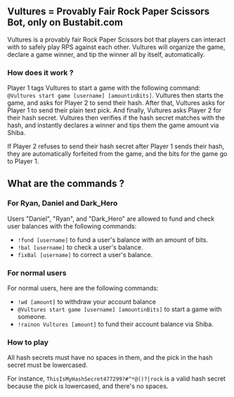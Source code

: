 ## Vultures = Provably Fair Rock Paper Scissors Bot, only on Bustabit.com

Vultures is a provably fair Rock Paper Scissors bot that players can interact with to safely play RPS against each other. Vultures will organize the game, declare a game winner, and tip the winner all by itself, automatically.

### How does it work ?

Player 1 tags Vultures to start a game with the following command: `@Vultures start game [username] [amountinBits]`. Vultures then starts the game, and asks for Player 2 to send their hash. After that, Vultures asks for Player 1 to send their plain text pick. And finally, Vultures asks Player 2 for their hash secret. Vultures then verifies if the hash secret matches with the hash, and instantly declares a winner and tips them the game amount via Shiba.

If Player 2 refuses to send their hash secret after Player 1 sends their hash, they are automatically forfeited from the game, and the bits for the game go to Player 1.

## What are the commands ?

### For Ryan, Daniel and Dark_Hero

Users "Daniel", "Ryan", and "Dark_Hero" are allowed to fund and check user balances with the following commands:

- `!fund [username]` to fund a user's balance with an amount of bits.
- `!bal [username]` to check a user's balance.
- `fixBal [username]` to correct a user's balance.

### For normal users

For normal users, here are the following commands:

- `!wd [amount]` to withdraw your account balance
- `@Vultures start game [username] [amountinBits]` to start a game with someone.
- `!rainon Vultures [amount]` to fund their account balance via Shiba.

### How to play

All hash secrets must have no spaces in them, and the pick in the hash secret must be lowercased.

For instance, `ThisIsMyHashSecret477299?#^*@()?|rock` is a valid hash secret because the pick is lowercased, and there's no spaces.
